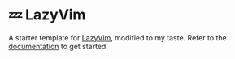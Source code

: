 # 💤 LazyVim

A starter template for [LazyVim](https://github.com/LazyVim/LazyVim),
    modified to my taste.
Refer to the [documentation](https://lazyvim.github.io/installation) to get started.

